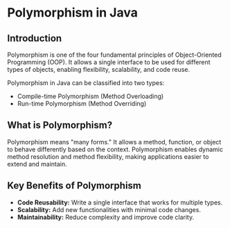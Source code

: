 # Polymorphism in Java

## Introduction
Polymorphism is one of the four fundamental principles of Object-Oriented Programming (OOP). It allows a single interface to be used for different types of objects, enabling flexibility, scalability, and code reuse.

Polymorphism in Java can be classified into two types:

- Compile-time Polymorphism (Method Overloading)
- Run-time Polymorphism (Method Overriding)

## What is Polymorphism?
Polymorphism means "many forms." It allows a method, function, or object to behave differently based on the context. Polymorphism enables dynamic method resolution and method flexibility, making applications easier to extend and maintain.

## Key Benefits of Polymorphism
- **Code Reusability:** Write a single interface that works for multiple types.
- **Scalability:** Add new functionalities with minimal code changes.
- **Maintainability:** Reduce complexity and improve code clarity.
